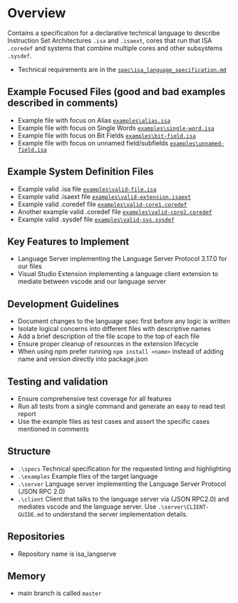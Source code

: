 # Overview
Contains a specification for a declarative technical language to describe Instruction Set Architectures `.isa` and `.isaext`, cores that run that ISA `.coredef` and systems that combine multiple cores and other subsystems `.sysdef`.  
- Technical requirements are in the [`spec\isa_language_specification.md`](..\spec\isa_language_specification.md)

## Example Focused Files (good and bad examples described in comments)
- Example file with focus on Alias [`examples\alias.isa`](examples\alias.isa)
- Example file with focus on Single Words [`examples\single-word.isa`](examples\single-word.isa)
- Example file with focus on Bit Fields [`examples\bit-field.isa`](examples\bit-field.isa)
- Example file with focus on unnamed field/subfields [`examples\unnamed-field.isa`](examples\unnamed-field.isa)

## Example System Definition Files
- Example valid .isa file [`examples\valid-file.isa`](examples\valid-file.isa)
- Example valid .isaext file [`examples\valid-extension.isaext`](examples\valid-extension.isaext)
- Example valid .coredef file [`examples\valid-core1.coredef`](examples\valid-core1.coredef)
- Another example valid .coredef file [`examples\valid-core2.coredef`](examples\valid-core2.coredef)
- Example valid .sysdef file [`examples\valid-sys.sysdef`](examples\valid-sys.sysdef)

## Key Features to Implement
- Language Server implementing the Language Server Protocol 3.17.0 for our files
- Visual Studio Extension implementing a language client extension to mediate between vscode and our language server

## Development Guidelines
- Document changes to the language spec first before any logic is written
- Isolate logical concerns into different files with descriptive names
- Add a brief description of the file scope to the top of each file
- Ensure proper cleanup of resources in the extension lifecycle
- When using npm prefer running `npm install <name>` instead of adding name and version directly into package.json

## Testing and validation
- Ensure comprehensive test coverage for all features
- Run all tests from a single command and generate an easy to read test report
- Use the example files as test cases and assert the specific cases mentioned in comments

## Structure
- `.\specs` Technical specification for the requested linting and highlighting
- `.\examples` Example files of the target language
- `.\server` Language server implementing the Language Server Protocol (JSON RPC 2.0)
- `.\client` Client that talks to the language server via (JSON RPC2.0) and mediates vscode and the language server. Use `.\server\CLIENT-GUIDE.md` to understand the server implementation details.

## Repositories
- Repository name is isa_langserve

## Memory
- main branch is called `master`